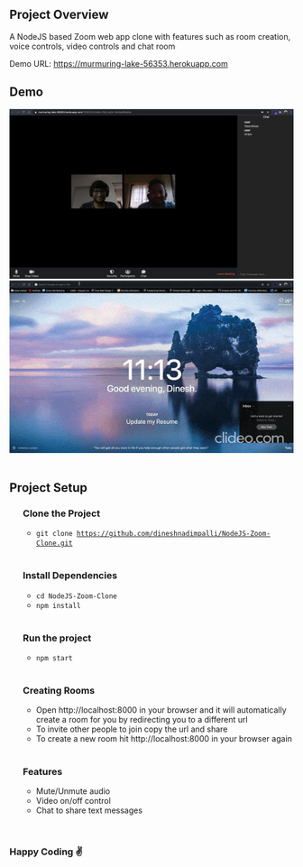 ## Project Overview

A NodeJS based Zoom web app clone with features such as
room creation, voice controls, video controls and chat room

Demo URL: https://murmuring-lake-56353.herokuapp.com

## Demo

<img src='./demo.png'>
<img src='demo.gif'/>
<br><br>

## Project Setup
<ul>

### Clone the Project

- <code>git clone https://github.com/dineshnadimpalli/NodeJS-Zoom-Clone.git</code>

<br>

### Install Dependencies
- <code>cd NodeJS-Zoom-Clone</code>
- <code>npm install</code>

<br>

### Run the project
- <code>npm start</code>

<br>

### Creating Rooms
- Open http://localhost:8000 in your browser and it will automatically create a room for you by redirecting you to a different url
- To invite other people to join copy the url and share
- To create a new room hit http://localhost:8000 in your browser again

<br>

### Features
- Mute/Unmute audio
- Video on/off control
- Chat to share text messages

</ul>

<br>

### Happy Coding ✌️